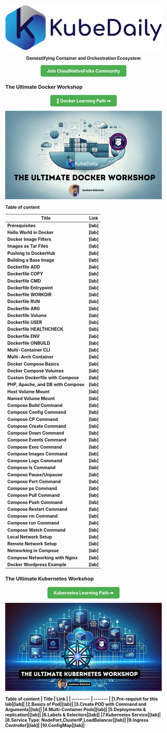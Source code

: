 


 <img src="static/img/logos/KubeDaily-4.png">


<p> <center> <strong> Demestifying Container and Orchestration Ecosystem </strong> </center> </p>
<div style="text-align: center;">
<center> <strong> <a href="https://discord.gg/vs7GfMzJQq" style="background-color: #4CAF50; color: white; padding: 10px 20px; text-align: center; text-decoration: none; display: inline-block; border-radius: 5px;">Join CloudNativeFolks Community</a> </strong></center>
</div>

### The Ultimate Docker Workshop 
<div style="text-align: center;">
<center> <strong> <a href="https://kubedaily.com/docker/overview/" style="background-color: #4CAF50; color: white; padding: 10px 20px; text-align: center; text-decoration: none; display: inline-block; border-radius: 5px;"> 🐳 Docker Learning Path ➡ </a> </strong></center>
</div>

![](/images/docker-workshop-banner.png)

<strong>
Table of content 

| Title | Link |
| --------- | ------- |
| Prerequisites |[lab]| 
| Hello World in Docker |[lab]| 
|Docker Image Filters |[lab]| 
|Images as Tar Files|[lab]| 
|Pushing to DockerHub|[lab]| 
|Building a Base Image|[lab]| 
|Dockerfile ADD|[lab]| 
|Dockerfile COPY|[lab]| 
|Dockerfile CMD|[lab]| 
|Dockerfile Entrypoint|[lab]| 
|Dockerfile WORKDIR|[lab]| 
|Dockerfile RUN|[lab]| 
|Dockerfile ARG|[lab]| 
|Dockerfile Volume|[lab]| 
|Dockerfile USER|[lab]| 
|Dockerfile HEALTHCHECK|[lab]| 
|Dockerfile ENV|[lab]| 
|Dockerfile ONBUILD|[lab]| 
|Multi-Container CLI|[lab]| 
|Multi-Arch Container|[lab]| 
|Docker Compose Basics|[lab]| 
|Docker Compose Volumes|[lab]| 
|Custom Dockerfile with Compose|[lab]| 
|PHP, Apache, and DB with Compose|[lab]| 
|Host Volume Mount|[lab]| 
|Named Volume Mount|[lab]| 
|Compose Build Command|[lab]| 
|Compose Config Command|[lab]| 
|Compose CP Command|[lab]| 
|Compose Create Command|[lab]| 
|Compose Down Command|[lab]| 
|Compose Events Command|[lab]| 
|Compose Exec Command|[lab]| 
|Compose Images Command|[lab]| 
|Compose Logs Command|[lab]| 
|Compose ls Command|[lab]| 
|Compose Pause/Unpause|[lab]| 
|Compose Port Command|[lab]| 
|Compose ps Command|[lab]| 
|Compose Pull Command|[lab]| 
|Compose Push Command|[lab]| 
|Compose Restart Command|[lab]| 
|Compose rm Command|[lab]| 
|Compose run Command|[lab]| 
|Compose Watch Command|[lab]| 
|Local Network Setup|[lab]| 
|Remote Network Setup|[lab]| 
|Networking in Compose|[lab]| 
|Compose Networking with Nginx|[lab]| 
|Docker Wordpress Example|[lab]| 




### The Ultimate Kubernetes Workshop 

<div style="text-align: center;">
<center> <strong> <a href="https://kubedaily.com/k8s/overview/" style="background-color: #4CAF50; color: white; padding: 10px 20px; text-align: center; text-decoration: none; display: inline-block; border-radius: 5px;"> Kubernetes Learning Path ➡ </a> </strong></center>
</div>

![](images/k8s-workshop.png)

Table of content 
| Title | Link |
| --------- | ------- |
|1.Pre-requisit for this lab|[lab]| 
|2.Basics of Pod|[lab]| 
|3.Create POD with Command and Arguments|[lab]| 
|4.Multi-Container Pods|[lab]| 
|5.Deployments & replication|[lab]| 
|6.Labels & Selectors|[lab]| 
|7.Kubernetes Service|[lab]| 
|8.Service Type: NodePort,ClusterIP,LoadBalancer|[lab]| 
|9.Ingress Controller|[lab]| 
|10.ConfigMap|[lab]| 



</strong>